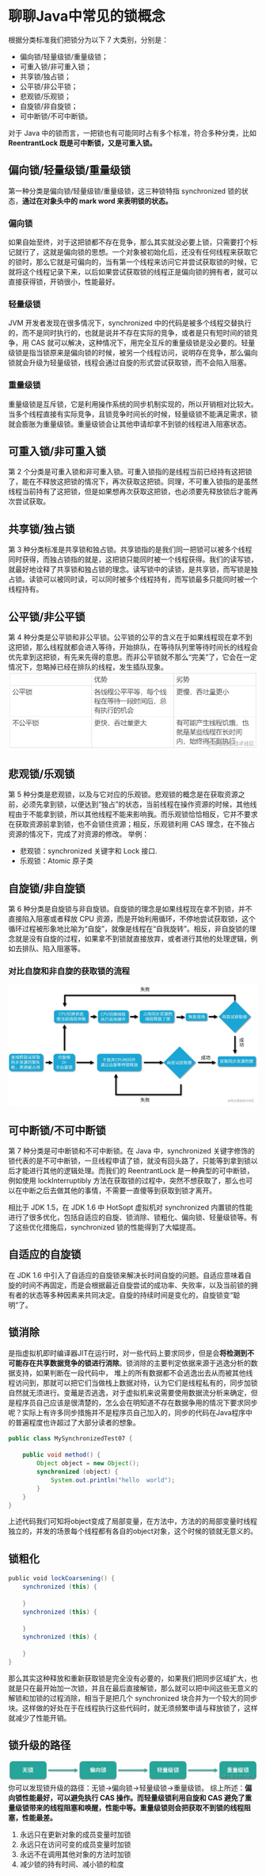 # 聊聊Java中常见的锁概念
根据分类标准我们把锁分为以下 7 大类别，分别是：

*   偏向锁/轻量级锁/重量级锁；
*   可重入锁/非可重入锁；
*   共享锁/独占锁；
*   公平锁/非公平锁；
*   悲观锁/乐观锁；
*   自旋锁/非自旋锁；
*   可中断锁/不可中断锁。

对于 Java 中的锁而言，一把锁也有可能同时占有多个标准，符合多种分类，比如 **ReentrantLock 既是可中断锁，又是可重入锁。** 

偏向锁/轻量级锁/重量级锁
-------------

第一种分类是偏向锁/轻量级锁/重量级锁，这三种锁特指 synchronized 锁的状态，**通过在对象头中的 mark word 来表明锁的状态。** 

### 偏向锁

如果自始至终，对于这把锁都不存在竞争，那么其实就没必要上锁，只需要打个标记就行了，这就是偏向锁的思想。一个对象被初始化后，还没有任何线程来获取它的锁时，那么它就是可偏向的，当有第一个线程来访问它并尝试获取锁的时候，它就将这个线程记录下来，以后如果尝试获取锁的线程正是偏向锁的拥有者，就可以直接获得锁，开销很小，性能最好。

### 轻量级锁

JVM 开发者发现在很多情况下，synchronized 中的代码是被多个线程交替执行的，而不是同时执行的，也就是说并不存在实际的竞争，或者是只有短时间的锁竞争，用 CAS 就可以解决，这种情况下，用完全互斥的重量级锁是没必要的。轻量级锁是指当锁原来是偏向锁的时候，被另一个线程访问，说明存在竞争，那么偏向锁就会升级为轻量级锁，线程会通过自旋的形式尝试获取锁，而不会陷入阻塞。

### 重量级锁

重量级锁是互斥锁，它是利用操作系统的同步机制实现的，所以开销相对比较大。当多个线程直接有实际竞争，且锁竞争时间长的时候，轻量级锁不能满足需求，锁就会膨胀为重量级锁。重量级锁会让其他申请却拿不到锁的线程进入阻塞状态。

可重入锁/非可重入锁
----------

第 2 个分类是可重入锁和非可重入锁。可重入锁指的是线程当前已经持有这把锁了，能在不释放这把锁的情况下，再次获取这把锁。同理，不可重入锁指的是虽然线程当前持有了这把锁，但是如果想再次获取这把锁，也必须要先释放锁后才能再次尝试获取。

共享锁/独占锁
-------

第 3 种分类标准是共享锁和独占锁。共享锁指的是我们同一把锁可以被多个线程同时获得，而独占锁指的就是，这把锁只能同时被一个线程获得。我们的读写锁，就最好地诠释了共享锁和独占锁的理念。读写锁中的读锁，是共享锁，而写锁是独占锁。读锁可以被同时读，可以同时被多个线程持有，而写锁最多只能同时被一个线程持有。

公平锁/非公平锁
--------

第 4 种分类是公平锁和非公平锁。公平锁的公平的含义在于如果线程现在拿不到这把锁，那么线程就都会进入等待，开始排队，在等待队列里等待时间长的线程会优先拿到这把锁，有先来先得的意思。而非公平锁就不那么“完美”了，它会在一定情况下，忽略掉已经在排队的线程，发生插队现象。 ![](_assets/e04dc1db013a4d959cc2f97e32f8178c~tplv-k3u1fbpfcp-zoom-in-crop-mark!1512!0!0!0.awebp.webp)

悲观锁/乐观锁
-------

第 5 种分类是悲观锁，以及与它对应的乐观锁。悲观锁的概念是在获取资源之前，必须先拿到锁，以便达到“独占”的状态，当前线程在操作资源的时候，其他线程由于不能拿到锁，所以其他线程不能来影响我。而乐观锁恰恰相反，它并不要求在获取资源前拿到锁，也不会锁住资源；相反，乐观锁利用 CAS 理念，在不独占资源的情况下，完成了对资源的修改。 举例：

*   悲观锁：synchronized 关键字和 Lock 接口.
*   乐观锁：Atomic 原子类

自旋锁/非自旋锁
--------

第 6 种分类是自旋锁与非自旋锁。自旋锁的理念是如果线程现在拿不到锁，并不直接陷入阻塞或者释放 CPU 资源，而是开始利用循环，不停地尝试获取锁，这个循环过程被形象地比喻为“自旋”，就像是线程在“自我旋转”。相反，非自旋锁的理念就是没有自旋的过程，如果拿不到锁就直接放弃，或者进行其他的处理逻辑，例如去排队、陷入阻塞等。

### 对比自旋和非自旋的获取锁的流程

![](_assets/6f720ff0a11d4b5aa45db2bc87256eb4~tplv-k3u1fbpfcp-zoom-in-crop-mark!1512!0!0!0.awebp.webp)

可中断锁/不可中断锁
----------

第 7 种分类是可中断锁和不可中断锁。在 Java 中，synchronized 关键字修饰的锁代表的是不可中断锁，一旦线程申请了锁，就没有回头路了，只能等到拿到锁以后才能进行其他的逻辑处理。而我们的 ReentrantLock 是一种典型的可中断锁，例如使用 lockInterruptibly 方法在获取锁的过程中，突然不想获取了，那么也可以在中断之后去做其他的事情，不需要一直傻等到获取到锁才离开。

相比于 JDK 1.5，在 JDK 1.6 中 HotSopt 虚拟机对 synchronized 内置锁的性能进行了很多优化，包括自适应的自旋、锁消除、锁粗化、偏向锁、轻量级锁等。有了这些优化措施后，synchronized 锁的性能得到了大幅提高。

自适应的自旋锁
-------

在 JDK 1.6 中引入了自适应的自旋锁来解决长时间自旋的问题。自适应意味着自旋的时间不再固定，而是会根据最近自旋尝试的成功率、失败率，以及当前锁的拥有者的状态等多种因素来共同决定。自旋的持续时间是变化的，自旋锁变“聪明”了。

锁消除
---

是指虚拟机即时编译器JIT在运行时，对一些代码上要求同步，但是会**将检测到不可能存在共享数据竞争的锁进行消除**。锁消除的主要判定依据来源于逃逸分析的数据支持，如果判断在一段代码中， 堆上的所有数据都不会逃逸出去从而被其他线程访问到，那就可以把它们当做栈上数据对待，认为它们是线程私有的，同步加锁自然就无须进行。变鼂是否逃逸，对于虚拟机来说需要使用数据流分析来确定，但是程序员自己应该是很清楚的，怎么会在明知道不存在数据争用的情况下要求同步呢？实际上有许多同步措施并不是程序员自己加入的，同步的代码在Java程序中的普遍程度也许超过了大部分读者的想象。

```java
public class MySynchronizedTest07 {

    public void method() {
        Object object = new Object();
        synchronized (object) {
            System.out.println("hello  world");
        }
    }
}

```

上述代码我们可知将object变成了局部变量，在方法中，方法的的局部变量时线程独立的，并发的场景每个线程都有各自的object对象，这个时候的锁就无意义的。

锁粗化
---

```java
public void lockCoarsening() {
    synchronized (this) {
        
    }
    synchronized (this) {
        
    }
    synchronized (this) {
        
    }
}

```

那么其实这种释放和重新获取锁是完全没有必要的，如果我们把同步区域扩大，也就是只在最开始加一次锁，并且在最后直接解锁，那么就可以把中间这些无意义的解锁和加锁的过程消除，相当于是把几个 synchronized 块合并为一个较大的同步块。这样做的好处在于在线程执行这些代码时，就无须频繁申请与释放锁了，这样就减少了性能开销。

锁升级的路径
------

![](_assets/14f4003f2249456d893008fbc142b864~tplv-k3u1fbpfcp-zoom-in-crop-mark!1512!0!0!0.awebp.webp)
 你可以发现锁升级的路径：无锁→偏向锁→轻量级锁→重量级锁。 综上所述：**偏向锁性能最好，可以避免执行 CAS 操作。而轻量级锁利用自旋和 CAS 避免了重量级锁带来的线程阻塞和唤醒，性能中等。重量级锁则会把获取不到锁的线程阻塞，性能最差。** 

1.  永远只在更新对象的成员变量时加锁
2.  永远只在访问可变的成员变量时加锁
3.  永远不在调用其他对象的方法时加锁
4.  减少锁的持有时间、减小锁的粒度

